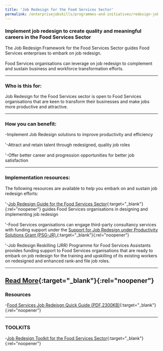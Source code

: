 ```yaml
---
title: 'Job Redesign for the Food Services Sector'
permalink: /enterprisejobskills/programmes-and-initiatives/redesign-jobs/job-redesign-for-the-food-services-sector/
---
```


### Implement job redesign to create quality and meaningful careers in the Food Services Sector

The Job Redesign Framework for the Food Services Sector guides Food Services enterprises to embark on job redesign.<br><br>Food Services organisations can leverage on job redesign to complement and sustain business and workforce transformation efforts.

---

### Who is this for:

Job Redesign for the Food Services sector is open to Food Services organisations that are keen to transform their businesses and make jobs more productive and attractive.

---

### How you can benefit:

-Implement Job Redesign solutions to improve productivity and efficiency<br><br>'-Attract and retain talent through redesigned, quality job roles<br><br>'-Offer better career and progression opportunities for better job satisfaction

---

### Implementation resources:

The following resources are available to help you embark on and sustain job redesign efforts:<br><br>'-[Job Redesign Guide for the Food Services Sector](http://www.sgpc.sg/job-redesign-for-food-services-sector/){:target="_blank"}{:rel="noopener"} guides Food Services organisations in designing and implementing job redesign<br><br>'-Food Services organisations can engage third-party consultancy services with funding support under the [Support for Job Redesign under Productivity Solutions Grant (PSG-JR).](https://www.wsg.gov.sg/productivity-solutions-grant-job-redesign.html){:target="_blank"}{:rel="noopener"}<br><br>'-Job Redesign Reskilling (JRR) Programme for Food Services Assistants provides funding support to Food Services organisations that are ready to embark on job redesign for the training and upskilling of its existing workers on redesigned and enhanced rank-and file job roles.

---

[Read More](https://www.wsg.gov.sg/programmes-and-initiatives/manpower-lean-productivity/job-redesign-for-the-food-services-sector.html){:target="_blank"}{:rel="noopener"}
---

### Resources

-[Food Services Job Redeisgn Quick Guide (PDF,2300KB)](https://safe.menlosecurity.com/https://www.wsg.gov.sg/content/dam/ssg-wsg/wsg/general/documents/fs-jr-quick-guide_20180704.pdf){:target="_blank"}{:rel="noopener"}

---

### TOOLKITS

-[Job Redesign Toolkit for the Food Services Sector](https://go.gov.sg/tk-foodjobredesign){:target="_blank"}{:rel="noopener"}

